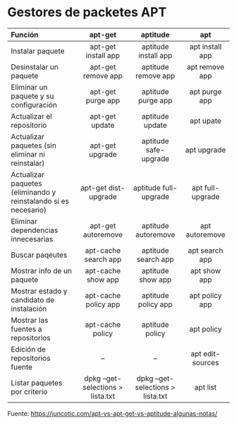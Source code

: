 # Gestores de packetes APT

| Función                                                         |               apt-get               |              aptitude               |       apt        |
| :-------------------------------------------------------------- | :---------------------------------: | :---------------------------------: | :--------------: |
| Instalar paquete                                                |         apt-get install app         |        aptitude install app         | apt install app  |
| Desinstalar un paquete                                          |         apt-get remove app          |         aptitude remove app         |  apt remove app  |
| Eliminar un paquete y su configuración                          |          apt-get purge app          |         aptitude purge app          |  apt purge app   |
| Actualizar el repositorio                                       |           apt-get update            |           aptitude update           |    apt upate     |
| Actualizar paquetes (sin eliminar ni reinstalar)                |           apt-get upgrade           |        aptitude safe-upgrade        |   apt upgrade    |
| Actualizar paquetes (eliminando y reinstalando si es necesario) |        apt-get dist-upgrade         |        aptitude full-upgrade        | apt full-upgrade |
| Eliminar dependencias innecesarias                              |         apt-get autoremove          |         aptitude autoremove         |  apt autoremove  |
| Buscar paqeutes                                                 |        apt-cache search app         |         aptitude search app         |  apt search app  |
| Mostrar info de un paquete                                      |         apt-cache show app          |          aptitude show app          |   apt show app   |
| Mostrar estado y candidato de instalación                       |        apt-cache policy app         |         aptitude policy app         |  apt policy app  |
| Mostrar las fuentes a repositorios                              |          apt-cache policy           |           aptitude policy           |    apt policy    |
| Edición de repositorios fuente                                  |                  –                  |                  –                  | apt edit-sources |
| Listar paquetes por criterio                                    | dpkg –get-selections &gt; lista.txt | dpkg –get-selections &gt; lista.txt |     apt list     |

Fuente: [<https://juncotic.com/apt-vs-apt-get-vs-aptitude-algunas-notas/>](https://juncotic.com/apt-vs-apt-get-vs-aptitude-algunas-notas/)
